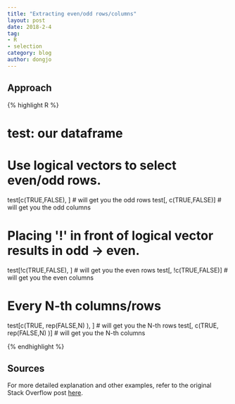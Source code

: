 ```yaml
---
title: "Extracting even/odd rows/columns"
layout: post
date: 2018-2-4
tag:
- R
- selection
category: blog
author: dongjo
---
```


## Approach

{% highlight R %}

# test: our dataframe
# Use logical vectors to select even/odd rows.

test[c(TRUE,FALSE), ] # will get you the odd rows
test[, c(TRUE,FALSE)] # will get you the odd columns

# Placing '!' in front of logical vector results in odd -> even.

test[!c(TRUE,FALSE), ] # will get you the even rows
test[, !c(TRUE,FALSE)] # will get you the even columns

# Every N-th columns/rows

test[c(TRUE, rep(FALSE,N) ), ] # will get you the N-th rows
test[, c(TRUE, rep(FALSE,N) )] # will get you the N-th columns


{% endhighlight %}

## Sources
For more detailed explanation and other examples, refer to the original Stack Overflow post <a href="https://stackoverflow.com/questions/24440258/selecting-multiple-odd-or-even-columns-rows-for-dataframe" target="_blank">here</a>.